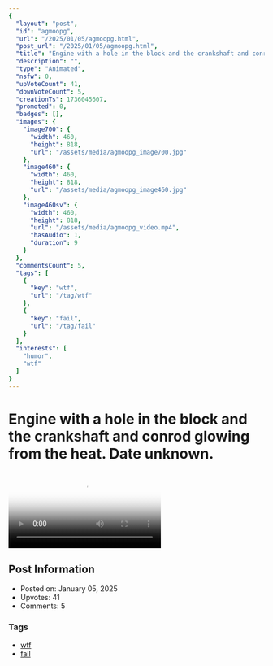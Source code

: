 ```yaml
---
{
  "layout": "post",
  "id": "agmoopg",
  "url": "/2025/01/05/agmoopg.html",
  "post_url": "/2025/01/05/agmoopg.html",
  "title": "Engine with a hole in the block and the crankshaft and conrod glowing from the heat. Date unknown.",
  "description": "",
  "type": "Animated",
  "nsfw": 0,
  "upVoteCount": 41,
  "downVoteCount": 5,
  "creationTs": 1736045607,
  "promoted": 0,
  "badges": [],
  "images": {
    "image700": {
      "width": 460,
      "height": 818,
      "url": "/assets/media/agmoopg_image700.jpg"
    },
    "image460": {
      "width": 460,
      "height": 818,
      "url": "/assets/media/agmoopg_image460.jpg"
    },
    "image460sv": {
      "width": 460,
      "height": 818,
      "url": "/assets/media/agmoopg_video.mp4",
      "hasAudio": 1,
      "duration": 9
    }
  },
  "commentsCount": 5,
  "tags": [
    {
      "key": "wtf",
      "url": "/tag/wtf"
    },
    {
      "key": "fail",
      "url": "/tag/fail"
    }
  ],
  "interests": [
    "humor",
    "wtf"
  ]
}
---
```


# Engine with a hole in the block and the crankshaft and conrod glowing from the heat. Date unknown.

<video controls playsinline loop poster="/assets/media/agmoopg_image460.jpg">
  <source src="/assets/media/agmoopg_video.mp4" type="video/mp4">
  Your browser does not support the video tag.
</video>

## Post Information

- Posted on: January 05, 2025
- Upvotes: 41
- Comments: 5

### Tags

- [wtf](/tag/wtf)
- [fail](/tag/fail)
